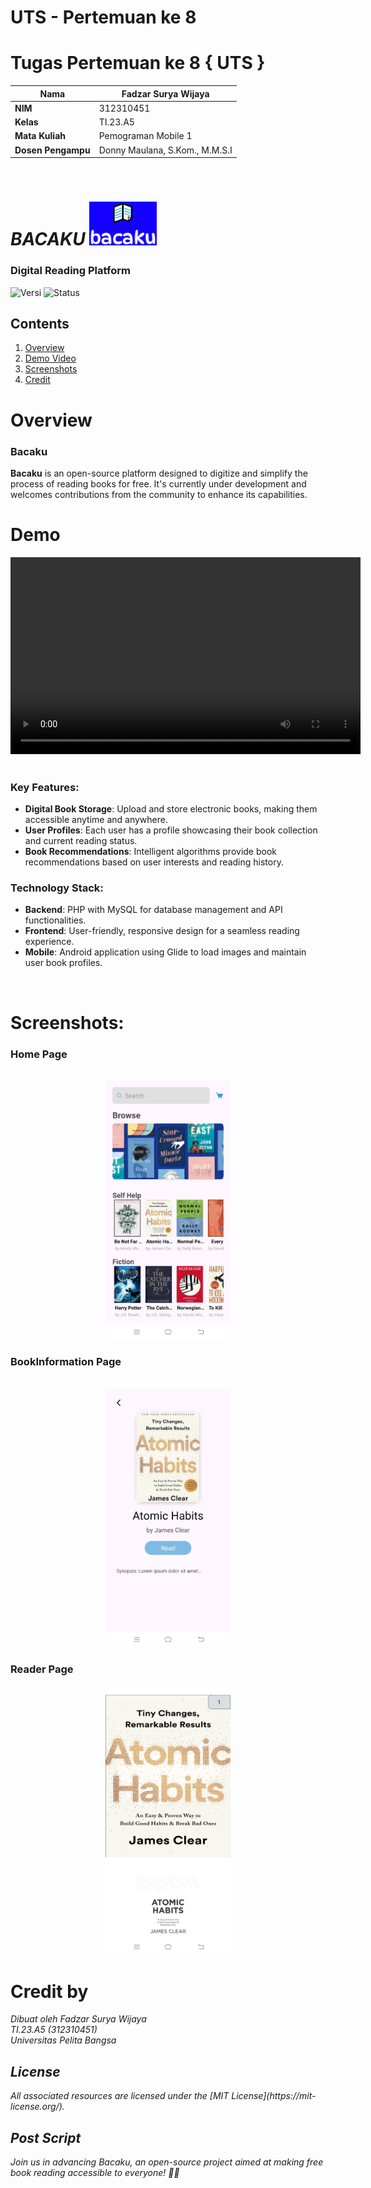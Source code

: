 # UTS - Pertemuan ke 8
# Tugas Pertemuan ke 8 { UTS }

| **Nama**                    | Fadzar Surya Wijaya             |
|----------------------------|--------------------------------|
| **NIM**                    | 312310451                      |
| **Kelas**                  | TI.23.A5                       |
| **Mata Kuliah**            | Pemograman Mobile 1            |
| **Dosen Pengampu**         | Donny Maulana, S.Kom., M.M.S.I |
<br>

# ***BACAKU*** <img src="img/logobacaku-white.png" height="70" alt="Logo">
### Digital Reading Platform

![Versi](https://img.shields.io/badge/versi-1.0.0-blue.svg)
![Status](https://img.shields.io/badge/status-pengembangan-yellow.svg)

## Contents
1. [Overview](#overview)
2. [Demo Video](#demo)
3. [Screenshots](#screenshots)
4. [Credit](#credit)

# Overview
### Bacaku
**Bacaku** is an open-source platform designed to digitize and simplify the process of reading books for free. It's currently under development and welcomes contributions from the community to enhance its capabilities.

# Demo
<div align="center">
  <video width="560" height="315" controls>
    <source src="https://youtu.be/qm_6WZmAhoo" type="video/mp4">
  </video>
</div>

<br>

### Key Features:
- **Digital Book Storage**: Upload and store electronic books, making them accessible anytime and anywhere.
- **User Profiles**: Each user has a profile showcasing their book collection and current reading status.
- **Book Recommendations**: Intelligent algorithms provide book recommendations based on user interests and reading history.

### Technology Stack:
- **Backend**: PHP with MySQL for database management and API functionalities.
- **Frontend**: User-friendly, responsive design for a seamless reading experience.
- **Mobile**: Android application using Glide to load images and maintain user book profiles.
</br>


# Screenshots:
### Home Page
<div align="center">
  <img src="img/img1.jpg" alt="alttext" width="200" />
</div>

### BookInformation Page
<div align="center">
  <img src="img/img2.jpg" alt="alttext" width="200" />
</div>

### Reader Page
<div align="center">
  <img src="img/img3.jpg" alt="alttext" width="200" />
</div>


# Credit by

<i>Dibuat oleh Fadzar Surya Wijaya<i><br>
<i>TI.23.A5 (312310451)<i><br>
<i>Universitas Pelita Bangsa<i>

## License
<p font face="Times New Roman">All associated resources are licensed under the [MIT License](https://mit-license.org/).</p>

## Post Script
Join us in advancing Bacaku, an open-source project aimed at making free book reading accessible to everyone! 🚀😊

